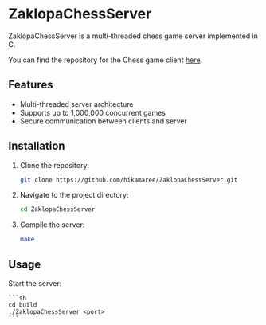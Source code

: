 # ZaklopaChessServer

ZaklopaChessServer is a multi-threaded chess game server implemented in C.

You can find the repository for the Chess game client [here](https://github.com/hikamaree/ZaklopaChess).

## Features

- Multi-threaded server architecture
- Supports up to 1,000,000 concurrent games
- Secure communication between clients and server

## Installation

1. Clone the repository:
    ```sh
    git clone https://github.com/hikamaree/ZaklopaChessServer.git
    ```
2. Navigate to the project directory:
    ```sh
    cd ZaklopaChessServer
    ```
3. Compile the server:
    ```sh
    make
    ```

## Usage

Start the server:

    ```sh
    cd build
    ./ZaklopaChessServer <port>
    ```
